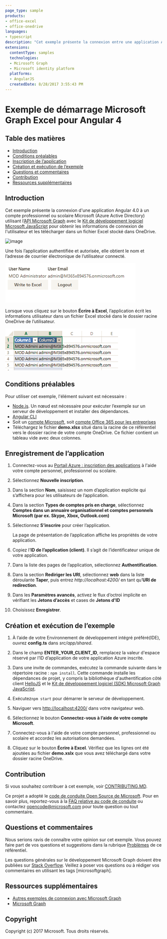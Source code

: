 ```yaml
---
page_type: sample
products:
- office-excel
- office-onedrive
languages:
- typescript
description: "Cet exemple présente la connexion entre une application Angular 4.0 et un compte professionnel ou scolaire utilisant l’API Microsoft Graph."
extensions:
  contentType: samples 
  technologies:
  - Mcirosoft Graph
  - Microsoft identity platform
  platforms:
  - AngularJS
  createdDate: 8/28/2017 3:55:43 PM
---
```

# Exemple de démarrage Microsoft Graph Excel pour Angular 4

## Table des matières

* [Introduction](#introduction)
* [Conditions préalables](#prerequisites)
* [Inscription de l’application](#register-the-application)
* [Création et exécution de l’exemple](#build-and-run-the-sample)
* [Questions et commentaires](#questions-and-comments)
* [Contribution](#contributing)
* [Ressources supplémentaires](#additional-resources)

## Introduction

Cet exemple présente la connexion d'une application Angular 4.0 à un compte professionnel ou scolaire Microsoft (Azure Active Directory) utilisant l’[API Microsoft Graph](https://developer.microsoft.com/en-us/graph/) avec le [Kit de développement logiciel Microsoft JavaScript](https://github.com/microsoftgraph/msgraph-sdk-javascript) pour obtenir les informations de connexion de l'utilisateur et les télécharger dans un fichier Excel stocké dans OneDrive.

![image](https://user-images.githubusercontent.com/3375461/28985978-e5d3ea26-7919-11e7-8a69-a52bccd3f46b.png)

Une fois l’application authentifiée et autorisée, elle obtient le nom et l’adresse de courrier électronique de l’utilisateur connecté.

![image](readme-images/Angular4ScreenShot.png)

Lorsque vous cliquez sur le bouton **Écrire à Excel**, l’application écrit les informations utilisateur dans un fichier Excel stocké dans le dossier racine OneDrive de l’utilisateur.

![image](readme-images/ExcelScreenShot.png)

## Conditions préalables

Pour utiliser cet exemple, l'élément suivant est nécessaire :
* [Node.js](https://nodejs.org/). Un nœud est nécessaire pour exécuter l’exemple sur un serveur de développement et installer des dépendances.
* [Angular CLI](https://github.com/angular/angular-cli)
* Soit un [compte Microsoft](https://www.outlook.com), soit [compte Office 365 pour les entreprises](https://msdn.microsoft.com/en-us/office/office365/howto/setup-development-environment#bk_Office365Account)
* Téléchargez le fichier **demo.xlsx** situé dans la racine de ce référentiel vers le dossier racine de votre compte OneDrive. Ce fichier contient un tableau vide avec deux colonnes.

## Enregistrement de l’application

1. Connectez-vous au [Portail Azure : inscription des applications](https://go.microsoft.com/fwlink/?linkid=2083908) à l'aide votre compte personnel, professionnel ou scolaire.

2. Sélectionnez **Nouvelle inscription**.

3. Dans la section **Nom**, saisissez un nom d’application explicite qui s’affichera pour les utilisateurs de l’application.

1. Dans la section **Types de comptes pris en charge**, sélectionnez **Comptes dans un annuaire organisationnel et comptes personnels Microsoft (par ex. Skype, Xbox, Outlook.com)**  

1. Sélectionnez **S’inscrire** pour créer l’application. 
	
   La page de présentation de l’application affiche les propriétés de votre application.

4. Copiez l'**ID de l’application (client)**. Il s’agit de l’identificateur unique de votre application. 

5. Dans la liste des pages de l’application, sélectionnez **Authentification**.

6. Dans la section **Rediriger les URI**, sélectionnez **web** dans la liste déroulante **Taper**, puis entrez *http://localhost:4200/* en tant qu’**URI de redirection**. 

1. Dans les **Paramètres avancés**, activez le flux d’octroi implicite en vérifiant les **Jetons d’accès** et cases de **Jetons d'ID** 

8. Choisissez **Enregistrer**.

## Création et exécution de l’exemple

1. À l’aide de votre Environnement de développement intégré préféré(IDE), ouvrez **config.ts** dans *src/app/shared*.

2. Dans le champ **ENTER_YOUR_CLIENT_ID**, remplacez la valeur d'espace réservé par l’ID d’application de votre application Azure inscrite.

3. Dans une invite de commandes, exécutez la commande suivante dans le répertoire racine : `npm install`. Cette commande installe les dépendances de projet, y compris la bibliothèque d'authentification côté client [HelloJS](http://adodson.com/hello.js/) et le [Kit de développement logiciel (SDK) Microsoft Graph JavaScript](https://github.com/microsoftgraph/msgraph-sdk-javascript).
  
4. Exécutez`npm start` pour démarrer le serveur de développement.

5. Naviguer vers [http://localhost:4200/](http://localhost:4200/) dans votre navigateur web.

6. Sélectionnez le bouton **Connectez-vous à l’aide de votre compte Microsoft**.

7. Connectez-vous à l'aide de votre compte personnel, professionnel ou scolaire et accordez les autorisations demandées.

8. Cliquez sur le bouton **Écrire à Excel**. Vérifiez que les lignes ont été ajoutées au fichier **demo.xslx** que vous avez téléchargé dans votre dossier racine OneDrive.


## Contribution

Si vous souhaitez contribuer à cet exemple, voir [CONTRIBUTING.MD](/CONTRIBUTING.md).

Ce projet a adopté le [code de conduite Open Source de Microsoft](https://opensource.microsoft.com/codeofconduct/). Pour en savoir plus, reportez-vous à la [FAQ relative au code de conduite](https://opensource.microsoft.com/codeofconduct/faq/) ou contactez [opencode@microsoft.com](mailto:opencode@microsoft.com) pour toute question ou tout commentaire.

## Questions et commentaires

Nous serions ravis de connaître votre opinion sur cet exemple. Vous pouvez faire part de vos questions et suggestions dans la rubrique [Problèmes](https://github.com/microsoftgraph/angular-excelstarter-sample/issues) de ce référentiel.

Les questions générales sur le développement Microsoft Graph doivent être publiées sur [Stack Overflow](https://stackoverflow.com/questions/tagged/microsoftgraph). Veillez à poser vos questions ou à rédiger vos commentaires en utilisant les tags [microsoftgraph].
  
## Ressources supplémentaires

- [Autres exemples de connexion avec Microsoft Graph](https://github.com/MicrosoftGraph?utf8=%E2%9C%93&query=-Connect)
- [Microsoft Graph](https://developer.microsoft.com/en-us/graph/)

## Copyright
Copyright (c) 2017 Microsoft. Tous droits réservés.
